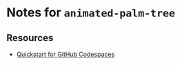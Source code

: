 # Notes for `animated-palm-tree`

## Resources

* [Quickstart for GitHub Codespaces](https://docs.github.com/en/codespaces/getting-started/quickstart)
